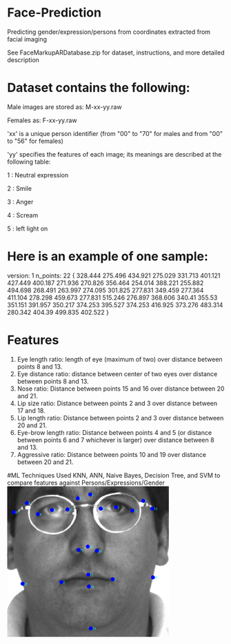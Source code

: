 # Face-Prediction
Predicting gender/expression/persons from coordinates extracted from facial imaging 

See FaceMarkupARDatabase.zip for dataset, instructions, and more detailed description

# Dataset contains the following:

Male images are stored as: M-xx-yy.raw

Females as: F-xx-yy.raw

'xx' is a unique person identifier (from "00" to "70" for males and from "00" to "56" for females)

'yy' specifies the features of each image; its meanings are described at the following table:

1 : Neutral expression

2 : Smile

3 : Anger

4 : Scream

5 : left light on

# Here is an example of one sample:
version: 1
n_points: 22
{
328.444 275.496
434.921 275.029
331.713 401.121
427.449 400.187
271.936 270.826
356.464 254.014
388.221 255.882
494.698 268.491
263.997 274.095
301.825 277.831
349.459 277.364
411.104 278.298
459.673 277.831
515.246 276.897
368.606 340.41
355.53 351.151
391.957 350.217
374.253 395.527
374.253 416.925
373.276 483.314
280.342 404.39
499.835 402.522
}

# Features
1.	Eye length ratio: length of eye (maximum of two) over distance between points 8 and 13.
2.	Eye distance ratio: distance between center of two eyes over distance between points 8 and 13.
3.	Nose ratio: Distance between points 15 and 16 over distance between 20 and 21.
4.	Lip size ratio: Distance between points 2 and 3 over distance between 17 and 18.
5.	Lip length ratio: Distance between points 2 and 3 over distance between 20 and 21.
6.	Eye-brow length ratio: Distance between points 4 and 5 (or distance between points 6 and 7 whichever is larger) over distance between 8 and 13.
7.	Aggressive ratio: Distance between points 10 and 19 over distance between 20 and 21.

#ML Techniques
Used KNN, ANN, Naive Bayes, Decision Tree, and SVM to compare features against Persons/Expressions/Gender 
![FaceAR](FaceAR.png)
